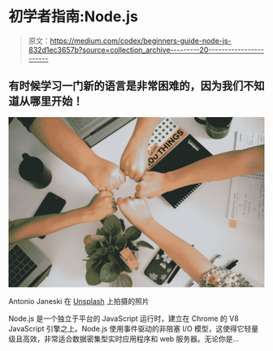 # 初学者指南:Node.js

> 原文：<https://medium.com/codex/beginners-guide-node-js-832d1ec3657b?source=collection_archive---------20----------------------->

## 有时候学习一门新的语言是非常困难的，因为我们不知道从哪里开始！

![](img/69597e6c314ff9667c4b7616fb60cef2.png)

Antonio Janeski 在 [Unsplash](https://unsplash.com?utm_source=medium&utm_medium=referral) 上拍摄的照片

Node.js 是一个独立于平台的 JavaScript 运行时，建立在 Chrome 的 V8 JavaScript 引擎之上。Node.js 使用事件驱动的非阻塞 I/O 模型，这使得它轻量级且高效，非常适合数据密集型实时应用程序和 web 服务器。无论你是…